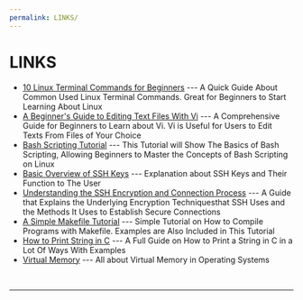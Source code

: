 ```yaml
---
permalink: LINKS/
---
```


# LINKS

* [10 Linux Terminal Commands for Beginners](https://www.youtube.com/watch?v=CpTfQ-q6MPU) --- 
A Quick Guide About Common Used Linux Terminal Commands. Great for Beginners to Start Learning About Linux
* [A Beginner's Guide to Editing Text Files With Vi](https://www.howtogeek.com/102468/a-beginners-guide-to-editing-text-files-with-vi/) --- 
A Comprehensive Guide for Beginners to Learn about Vi. Vi is Useful for Users to Edit Texts From Files of Your Choice
* [Bash Scripting Tutorial](https://linuxconfig.org/bash-scripting-tutorial) ---
This Tutorial will Show The Basics of Bash Scripting, Allowing Beginners to Master the Concepts of Bash Scripting on Linux
* [Basic Overview of SSH Keys](https://www.ssh.com/academy/ssh-keys) ---
Explanation about SSH Keys and Their Function to The User
* [Understanding the SSH Encryption and Connection Process](https://www.digitalocean.com/community/tutorials/understanding-the-ssh-encryption-and-connection-process) --- A Guide that Explains the Underlying Encryption Techniquesthat SSH Uses and the Methods It Uses to Establish Secure Connections
* [A Simple Makefile Tutorial](https://www.cs.colby.edu/maxwell/courses/tutorials/maketutor/) --- Simple Tutorial on How to Compile Programs with Makefile. Examples are Also Included in This Tutorial
* [How to Print String in C](https://www.scaler.com/topics/how-to-print-string-in-c/) --- A Full Guide on How to Print a String in C in a Lot Of Ways With Examples
* [Virtual Memory](https://www.geeksforgeeks.org/virtual-memory-in-operating-system/) --- All about Virtual Memory in Operating Systems
<br>
<hr>
